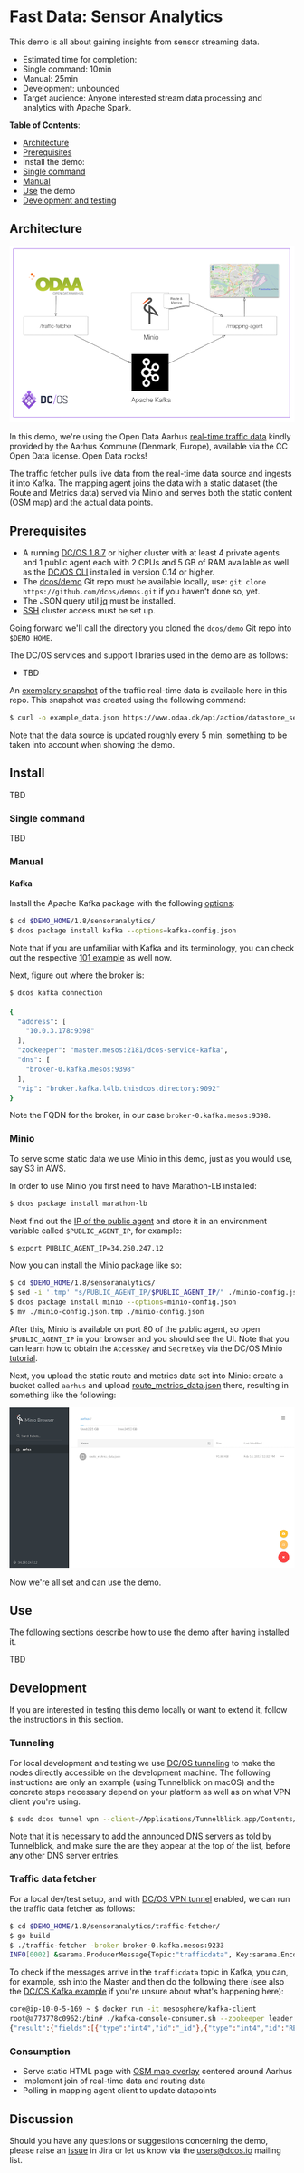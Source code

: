 # Fast Data: Sensor Analytics

This demo is all about gaining insights from sensor streaming data.



- Estimated time for completion:
 - Single command: 10min
 - Manual: 25min
 - Development: unbounded
- Target audience: Anyone interested stream data processing and analytics with Apache Spark.

**Table of Contents**:

- [Architecture](#architecture)
- [Prerequisites](#prerequisites)
- Install the demo:
 - [Single command](#single-command)
 - [Manual](#manual)
- [Use](#use) the demo
- [Development and testing](#development)

## Architecture

![Sensor analytics demo architecture](img/sensor-analytics-architecture.png)

In this demo, we're using the Open Data Aarhus [real-time traffic  data](https://www.odaa.dk/dataset/realtids-trafikdata) kindly provided by the Aarhus Kommune (Denmark, Europe), available via the CC Open Data license. Open Data rocks!

The traffic fetcher pulls live data from the real-time data source and ingests it into Kafka.
The mapping agent joins the data with a static dataset (the Route and Metrics data) served via Minio and
serves both the static content (OSM map) and the actual data points.

## Prerequisites

- A running [DC/OS 1.8.7](https://dcos.io/releases/1.8.7/) or higher cluster with at least 4 private agents and 1 public agent each with 2 CPUs and 5 GB of RAM available as well as the [DC/OS CLI](https://dcos.io/docs/1.8/usage/cli/install/) installed in version 0.14 or higher.
- The [dcos/demo](https://github.com/dcos/demos/) Git repo must be available locally, use: `git clone https://github.com/dcos/demos.git` if you haven't done so, yet.
- The JSON query util [jq](https://github.com/stedolan/jq/wiki/Installation) must be installed.
- [SSH](https://dcos.io/docs/1.8/administration/access-node/sshcluster/) cluster access must be set up.

Going forward we'll call the directory you cloned the `dcos/demo` Git repo into `$DEMO_HOME`.

The DC/OS services and support libraries used in the demo are as follows:

- TBD

An [exemplary snapshot](example_data.json) of the traffic real-time data is available here in this repo. This snapshot was created using the following command:

```bash
$ curl -o example_data.json https://www.odaa.dk/api/action/datastore_search?resource_id=b3eeb0ff-c8a8-4824-99d6-e0a3747c8b0d&limit=5
```

Note that the data source is updated roughly every 5 min, something to be taken into account when showing the demo.

## Install

TBD

### Single command

TBD

### Manual

#### Kafka

Install the Apache Kafka package with the following [options](kafka-config.json):

```bash
$ cd $DEMO_HOME/1.8/sensoranalytics/
$ dcos package install kafka --options=kafka-config.json
```

Note that if you are unfamiliar with Kafka and its terminology, you can check out the respective [101 example](https://github.com/dcos/examples/tree/master/1.8/kafka) as well now.

Next, figure out where the broker is:

```bash
$ dcos kafka connection

{
  "address": [
    "10.0.3.178:9398"
  ],
  "zookeeper": "master.mesos:2181/dcos-service-kafka",
  "dns": [
    "broker-0.kafka.mesos:9398"
  ],
  "vip": "broker.kafka.l4lb.thisdcos.directory:9092"
}
```

Note the FQDN for the broker, in our case `broker-0.kafka.mesos:9398`.

### Minio

To serve some static data we use Minio in this demo, just as you would use, say S3 in AWS.

In order to use Minio you first need to have Marathon-LB installed:

```bash
$ dcos package install marathon-lb
```

Next find out the [IP of the public agent](https://dcos.io/docs/1.8/administration/locate-public-agent/)
and store it in an environment variable called `$PUBLIC_AGENT_IP`, for example:

```bash
$ export PUBLIC_AGENT_IP=34.250.247.12
```

Now you can install the Minio package like so:

```bash
$ cd $DEMO_HOME/1.8/sensoranalytics/
$ sed -i '.tmp' "s/PUBLIC_AGENT_IP/$PUBLIC_AGENT_IP/" ./minio-config.json
$ dcos package install minio --options=minio-config.json
$ mv ./minio-config.json.tmp ./minio-config.json
```

After this, Minio is available on port 80 of the public agent, so open `$PUBLIC_AGENT_IP`
in your browser and you should see the UI. Note that you can learn how to obtain the
`AccessKey` and `SecretKey` via the DC/OS Minio [tutorial](https://github.com/dcos/examples/tree/master/1.8/minio#using-browser-console).

Next, you upload the static route and metrics data set into Minio: create a bucket called `aarhus` and upload [route_metrics_data.json](route_metrics_data.json) there, resulting in something like the following:

![The route and metrics data set in a Minio bucket](img/static-data-minio.png)

Now we're all set and can use the demo.

## Use

The following sections describe how to use the demo after having installed it.

TBD

## Development

If you are interested in testing this demo locally or want to extend it, follow the instructions in this section.


### Tunneling

For local development and testing we use [DC/OS tunneling](https://dcos.io/docs/1.8/administration/access-node/tunnel/) to make the nodes directly accessible on the development machine. The following instructions are only an example (using Tunnelblick on macOS) and the concrete steps necessary depend on your platform as well as on what VPN client you're using.

```bash
$ sudo dcos tunnel vpn --client=/Applications/Tunnelblick.app/Contents/Resources/openvpn/openvpn-2.3.12/openvpn
```

Note that it is necessary to [add the announced DNS servers]( https://support.apple.com/kb/PH18499?locale=en_US) as told by Tunnelblick, and make sure the are they appear at the top of the list, before any other DNS server entries.

### Traffic data fetcher

For a local dev/test setup, and with [DC/OS VPN tunnel](#tunneling) enabled, we can run the traffic data fetcher as follows:

```bash
$ cd $DEMO_HOME/1.8/sensoranalytics/traffic-fetcher/
$ go build
$ ./traffic-fetcher -broker broker-0.kafka.mesos:9233
INFO[0002] &sarama.ProducerMessage{Topic:"trafficdata", Key:sarama.Encoder(nil), Value:"{\"result\":{\"fields\":[{\"type\":\"int4\",\"id\":\"_id\"},{\"type\":\"int4\",\"id\":\"REPORT_ID\"},{\"type\":\"timestamp\",\"id\":\"TIMESTAMP\"},{\"type\":\"text\",\"id\":\"status\"},{\"type\":\"int4\",\"id\":\"avgMeasuredTime\"},{\"type\":\"int4\",\"id\":\"medianMeasuredTime\"},{\"type\":\"int4\",\"id\":\"vehicleCount\"},{\"type\":\"int4\",\"id\":\"avgSpeed\"}],\"records\":[{\"status\":\"OK\",\"avgMeasuredTime\":104,\"TIMESTAMP\":\"2017-01-13T11:50:00\",\"medianMeasuredTime\":104,\"avgSpeed\":19,\"vehicleCount\":9,\"_id\":418,\"REPORT_ID\":204273},{\"status\":\"OK\",\"avgMeasuredTime\":59,\"TIMESTAMP\":\"2017-01-13T11:50:00\",\"medianMeasuredTime\":59,\"avgSpeed\":35,\"vehicleCount\":6,\"_id\":53,\"REPORT_ID\":187748},{\"status\":\"OK\",\"avgMeasuredTime\":138,\"TIMESTAMP\":\"2017-01-13T11:50:00\",\"medianMeasuredTime\":138,\"avgSpeed\":30,\"vehicleCount\":11,\"_id\":228,\"REPORT_ID\":183091},{\"status\":\"OK\",\"avgMeasuredTime\":69,\"TIMESTAMP\":\"2017-01-13T11:54:00\",\"medianMeasuredTime\":69,\"avgSpeed\":48,\"vehicleCount\":8,\"_id\":330,\"REPORT_ID\":181331},{\"status\":\"OK\",\"avgMeasuredTime\":120,\"TIMESTAMP\":\"2017-01-13T11:55:00\",\"medianMeasuredTime\":120,\"avgSpeed\":61,\"vehicleCount\":5,\"_id\":338,\"REPORT_ID\":197951},{\"status\":\"OK\",\"avgMeasuredTime\":145,\"TIMESTAMP\":\"2017-01-13T11:55:00\",\"medianMeasuredTime\":145,\"avgSpeed\":51,\"vehicleCount\":3,\"_id\":345,\"REPORT_ID\":158505},{\"status\":\"OK\",\"avgMeasuredTime\":57,\"TIMESTAMP\":\"2017-01-13T11:55:00\",\"medianMeasuredTime\":57,\"avgSpeed\":70,\"vehicleCount\":6,\"_id\":395,\"REPORT_ID\":197463},{\"status\":\"OK\",\"avgMeasuredTime\":78,\"TIMESTAMP\":\"2016-10-05T09:29:00\",\"medianMeasuredTime\":78,\"avgSpeed\":67,\"vehicleCount\":17,\"_id\":450,\"REPORT_ID\":1164},{\"status\":\"OK\",\"avgMeasuredTime\":44,\"TIMESTAMP\":\"2017-01-13T11:50:00\",\"medianMeasuredTime\":44,\"avgSpeed\":39,\"vehicleCount\":20,\"_id\":381,\"REPORT_ID\":183009},{\"status\":\"OK\",\"avgMeasuredTime\":188,\"TIMESTAMP\":\"2017-01-13T11:50:00\",\"medianMeasuredTime\":188,\"avgSpeed\":15,\"vehicleCount\":2,\"_id\":49,\"REPORT_ID\":187509}]}}\n", Metadata:interface {}(nil), Offset:8, Partition:0, Timestamp:time.Time{sec:0, nsec:0, loc:(*time.Location)(nil)}, retries:0, flags:0}
```

To check if the messages arrive in the `trafficdata` topic in Kafka, you can, for example, ssh into the Master and then do the following there (see also the [DC/OS Kafka example](https://github.com/dcos/examples/tree/master/1.8/kafka#consume-a-message) if you're unsure about what's happening here):

```bash
core@ip-10-0-5-169 ~ $ docker run -it mesosphere/kafka-client
root@a773778c0962:/bin# ./kafka-console-consumer.sh --zookeeper leader.mesos:2181/dcos-service-kafka --topic trafficdata --from-beginning
{"result":{"fields":[{"type":"int4","id":"_id"},{"type":"int4","id":"REPORT_ID"},{"type":"timestamp","id":"TIMESTAMP"},{"type":"text","id":"status"},{"type":"int4","id":"avgMeasuredTime"},{"type":"int4","id":"medianMeasuredTime"},{"type":"int4","id":"vehicleCount"},{"type":"int4","id":"avgSpeed"}],"records":[{"status":"OK","avgMeasuredTime":104,"TIMESTAMP":"2017-01-13T11:50:00","medianMeasuredTime":104,"avgSpeed":19,"vehicleCount":9,"_id":418,"REPORT_ID":204273},{"status":"OK","avgMeasuredTime":59,"TIMESTAMP":"2017-01-13T11:50:00","medianMeasuredTime":59,"avgSpeed":35,"vehicleCount":6,"_id":53,"REPORT_ID":187748},{"status":"OK","avgMeasuredTime":138,"TIMESTAMP":"2017-01-13T11:50:00","medianMeasuredTime":138,"avgSpeed":30,"vehicleCount":11,"_id":228,"REPORT_ID":183091},{"status":"OK","avgMeasuredTime":69,"TIMESTAMP":"2017-01-13T11:54:00","medianMeasuredTime":69,"avgSpeed":48,"vehicleCount":8,"_id":330,"REPORT_ID":181331},{"status":"OK","avgMeasuredTime":120,"TIMESTAMP":"2017-01-13T11:55:00","medianMeasuredTime":120,"avgSpeed":61,"vehicleCount":5,"_id":338,"REPORT_ID":197951},{"status":"OK","avgMeasuredTime":145,"TIMESTAMP":"2017-01-13T11:55:00","medianMeasuredTime":145,"avgSpeed":51,"vehicleCount":3,"_id":345,"REPORT_ID":158505},{"status":"OK","avgMeasuredTime":57,"TIMESTAMP":"2017-01-13T11:55:00","medianMeasuredTime":57,"avgSpeed":70,"vehicleCount":6,"_id":395,"REPORT_ID":197463},{"status":"OK","avgMeasuredTime":78,"TIMESTAMP":"2016-10-05T09:29:00","medianMeasuredTime":78,"avgSpeed":67,"vehicleCount":17,"_id":450,"REPORT_ID":1164},{"status":"OK","avgMeasuredTime":44,"TIMESTAMP":"2017-01-13T11:50:00","medianMeasuredTime":44,"avgSpeed":39,"vehicleCount":20,"_id":381,"REPORT_ID":183009},{"status":"OK","avgMeasuredTime":188,"TIMESTAMP":"2017-01-13T11:50:00","medianMeasuredTime":188,"avgSpeed":15,"vehicleCount":2,"_id":49,"REPORT_ID":187509}]}}
```


### Consumption

- Serve static HTML page with [OSM map overlay](http://harrywood.co.uk/maps/examples/openlayers/marker-popups.view.html) centered around Aarhus
- Implement join of real-time data and routing data
- Polling in mapping agent client to update datapoints


## Discussion

Should you have any questions or suggestions concerning the demo, please raise an [issue](https://dcosjira.atlassian.net/) in Jira or let us know via the [users@dcos.io](mailto:users@dcos.io) mailing list.
